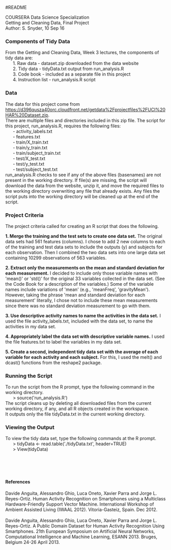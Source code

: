 #README


COURSERA Data Science Specialization  
Getting and Cleaning Data, Final Project  
Author: S. Snyder, 10 Sep 16


### Components of Tidy Data
From the Getting and Cleaning Data, Week 3 lectures, the components of tidy data are:  
&nbsp;&nbsp;&nbsp;&nbsp;&nbsp;&nbsp;1. Raw data - dataset.zip downloaded from the data website  
&nbsp;&nbsp;&nbsp;&nbsp;&nbsp;&nbsp;2. Tidy data - tidyData.txt output from run_analysis.R  
&nbsp;&nbsp;&nbsp;&nbsp;&nbsp;&nbsp;3. Code book - included as a separate file in this project  
&nbsp;&nbsp;&nbsp;&nbsp;&nbsp;&nbsp;4. Instruction list - run_analysis.R script  


### Data

The data for this project come from <https://d396qusza40orc.cloudfront.net/getdata%2Fprojectfiles%2FUCI%20HAR%20Dataset.zip>.  
There are multiple files and directories included in this zip file. The script for this project, run_analysis.R, requires the following files:  
&nbsp;&nbsp;&nbsp;&nbsp;&nbsp;&nbsp;- activity_labels.txt  
&nbsp;&nbsp;&nbsp;&nbsp;&nbsp;&nbsp;- features.txt  
&nbsp;&nbsp;&nbsp;&nbsp;&nbsp;&nbsp;- train/X_train.txt  
&nbsp;&nbsp;&nbsp;&nbsp;&nbsp;&nbsp;- train/y_train.txt  
&nbsp;&nbsp;&nbsp;&nbsp;&nbsp;&nbsp;- train/subject_train.txt  
&nbsp;&nbsp;&nbsp;&nbsp;&nbsp;&nbsp;- test/X_test.txt  
&nbsp;&nbsp;&nbsp;&nbsp;&nbsp;&nbsp;- test/y_test.txt  
&nbsp;&nbsp;&nbsp;&nbsp;&nbsp;&nbsp;- test/subject_test.txt  
run_analysis.R checks to see if any of the above files (basenames) are not present in the working directory. If file(s) are missing, the script will download the data from the website, unzip it, and move the required files to the working directory overwriting any file that already exists. Any files the script puts into the working directory will be cleaned up at the end of the script.  


### Project Criteria    

The project criteria called for creating an R script that does the following.  

**1. Merge the training and the test sets to create one data set.** The original data sets had 561 features (columns). I chose to add 2 new columns to each of the training and test data sets to include the outputs (y) and subjects for each observation. Then I combined the two data sets into one large data set containing 10299 observations of 563 variables.  

**2. Extract only the measurements on the mean and standard deviation for each measurement.** I decided to include only those variable names with 'mean()' or 'std()' for the original 33 variables collected in the data set. (See the Code Book for a description of the variables.) Some of the variable names include variations of 'mean' (e.g., 'meanFreq', 'gravityMean'). However, taking the phrase 'mean and standard deviation for each measurement' literally, I chose not to include these mean measurements since there was no standard deviation measurement to go with them.  

**3. Use descriptive activity names to name the activities in the data set.** I used the file activity_labels.txt, included with the data set, to name the activities in my data set.

**4. Appropriately label the data set with descriptive variable names.** I used the file features.txt to label the variables in my data set.

**5. Create a second, independent tidy data set with the average of each variable for each activity and each subject.** For this, I used the melt() and dcast() functions from the reshape2 package.  


### Running the Script  
To run the script from the R prompt, type the following command in the working directory.  
&nbsp;&nbsp;&nbsp;&nbsp;&nbsp;&nbsp;> source('run_analysis.R')  
The script cleans up by deleting all downloaded files from the current working directory, if any, and all R objects created in the workspace.  
It outputs only the file tidyData.txt in the current working directory.  


### Viewing the Output  
To view the tidy data set, type the following commands at the R prompt.  
&nbsp;&nbsp;&nbsp;&nbsp;&nbsp;&nbsp;> tidyData <- read.table('./tidyData.txt', header=TRUE)  
&nbsp;&nbsp;&nbsp;&nbsp;&nbsp;&nbsp;> View(tidyData)  


&nbsp;&nbsp;&nbsp;&nbsp;&nbsp;&nbsp;  
&nbsp;&nbsp;&nbsp;&nbsp;&nbsp;&nbsp;  
&nbsp;&nbsp;&nbsp;&nbsp;&nbsp;&nbsp;  

#### References  
Davide Anguita, Alessandro Ghio, Luca Oneto, Xavier Parra and Jorge L. Reyes-Ortiz. Human Activity Recognition on Smartphones using a Multiclass Hardware-Friendly Support Vector Machine. International Workshop of Ambient Assisted Living (IWAAL 2012). Vitoria-Gasteiz, Spain. Dec 2012.  
&nbsp;&nbsp;&nbsp;&nbsp;&nbsp;&nbsp;  
Davide Anguita, Alessandro Ghio, Luca Oneto, Xavier Parra and Jorge L. Reyes-Ortiz. A Public Domain Dataset for Human Activity Recognition Using Smartphones. 21th European Symposium on Artificial Neural Networks, Computational Intelligence and Machine Learning, ESANN 2013. Bruges, Belgium 24-26 April 2013.  


